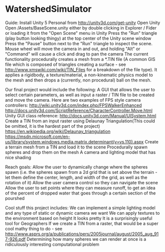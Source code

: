 # WatershedSimulator

Guide:
	Install Unity 5 Personal from http://unity3d.com/get-unity
	Open Unity
	Open /Assets/BaseScene.unity either by double clicking in Explorer / Fider or loading it from the "Open Scene" menu in Unity
	Press the "Run" triangle (play button looking thingy) at the top center of the Unity scene window
	Press the "Pause" button next to the "Run" triangle to inspect the scene. Mouse wheel will move the camera in and out, and holding "Alt" or "Command" will cause a click and drag to pan the camera
	The current functionality procedurally creates a mesh from a *.TIN file (A common GIS file which is composed of triangles creating a surface - see http://www.xmswiki.com/wiki/TIN_Files for a breakdown of the file type). It applies a rigidbody, a texture/material, a non-kinematic physics model to the mesh and then drops a (currently, non procedural) ball on the mesh. 

Our final project would include the following:
	A GUI that allows the user to select certain parameters, as well as input a raster / TIN file to be created and move the camera. 
	Here are two examples of FPS style camera controllers: 
	http://wiki.unity3d.com/index.php/FPSWalkerEnhanced 
	http://docs.unity3d.com/ScriptReference/CharacterController.Move.html
	Unity GUI class reference: 
	http://docs.unity3d.com/Manual/UISystem.html
	Create a TIN from an input raster using Delaunay Triangulation(This could be omitted, it is the hardest part of the project)
	https://en.wikipedia.org/wiki/Delaunay_triangulation
	https://msdn.microsoft.com/en-us/library/system.windows.media.matrix.determinant(v=vs.110).aspx
	Create a terrain mesh from a TIN and load it to the scene
	Procedurally spawn spheres and drop them on the mesh
	A camera and lighting model that has nice shading


Reach goals:
	Allow the user to dynamically change where the spheres spawn (i.e. the spheres spawn from a 2d grid that is set above the terrain - let them define the center, length, and width of the grid, as well as the rotation of it)
	Allow the user camera control so they can navigate the scene
	Allow the user to set points where they can measure runoff, to get an idea of the percent of dropped water that goes through a certain section of the pourshed

Cool stuff this project includes:
	We can implement a simple lighting model and any type of static or dynamic camera we want
	We can apply textures to the environment based on height 
	It looks pretty
	It is a surprisingly useful tool for Geographers
	If we create a TIN from a raster, that would be a super cool mathy thing to do - see http://www.asprs.org/a/publications/pers/2005journal/august/2005_aug_917-926.pdf
	Determining how many spheres we can render at once is a ridiculously interesting computational problem

